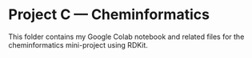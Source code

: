 # Project C — Cheminformatics

This folder contains my Google Colab notebook and related files for the cheminformatics mini-project using RDKit.
